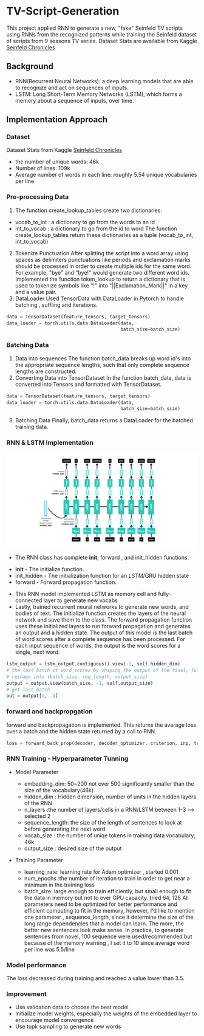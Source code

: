 # TV-Script-Generation
This project applied RNN to generate a new, "fake" Seinfeld TV scripts using RNNs from the recognized patterns while training the Seinfeld dataset of scripts from 9 seasons TV series. 
Dataset Stats are available from Kaggle [Seinfeld Chronicles](https://www.kaggle.com/thec03u5/seinfeld-chronicles#scripts.csv)
## Background 
* RNN(Recurrent Neural Networks): a deep learning models that are able to recognize and act on sequences of inputs.
* LSTM: Long Short-Term Memory Networks (LSTM), which forms a memory about a sequence of inputs, over time.

## Implementation Approach
### Dataset
Dataset Stats from Kaggle [Seinfeld Chronicles](https://www.kaggle.com/thec03u5/seinfeld-chronicles#scripts.csv)
* the number of unique words: 46k
* Number of lines: 109k
* Average number of words in each line: roughly 5.54 unique vocabularies per line 

### Pre-processing Data 
1. The function create_lookup_tables create two dictionaries:
- vocab_to_int : a dictionary to go from the words to an id
- int_to_vocab : a dictionary to go from the id to word
The function create_lookup_tables return these dictionaries as a tuple (vocab_to_int, int_to_vocab)
2. Tokenize Punctuation 
After splitting the script into a word array using spaces as delimiters punctuations like periods and exclamation marks should be processed in order to create multiple ids for the same word. For example, "bye" and "bye!" would generate two different word ids.
Implemented the function token_lookup to return a dictionary that is used to tokenize symbols like "!" into "||Exclamation_Mark||" in a key and a value pair.
3. DataLoader 
Used TensorData with DataLoader in Pytorch to handle batching , suffling and iterations. 
```python
data = TensorDataset(feature_tensors, target_tensors)
data_loader = torch.utils.data.DataLoader(data, 
                                          batch_size=batch_size)
```

### Batching Data
1. Data into sequences
The function batch_data breaks up word id's into the appropriate sequence lengths, such that only complete sequence lengths are constructed.
2. Converting Data into TensorDataset
In the function batch_data, data is converted into Tensors and formatted with TensorDataset.
```python
data = TensorDataset(feature_tensors, target_tensors)
data_loader = torch.utils.data.DataLoader(data, 
                                          batch_size=batch_size)
```
3. Batching Data
Finally, batch_data returns a DataLoader for the batched training data.

### RNN & LSTM Implementation 
![RNN/LSTM](decoder.png)
- The RNN class has complete __init__, forward , and init_hidden functions.
 * __init__ - The initialize function.
 * init_hidden - The initialization function for an LSTM/GRU hidden state
 * forward - Forward propagation function.
- This RNN model implemented LSTM as memory cell and fully-connected layer to generate new vocabs
- Lastly, trained recurrent neural networks to generate new words, and bodies of text.
The initialize function creates the layers of the neural network and save them to the class. 
The forward propagation function uses these initialized layers to run forward propagation and generates an output and a hidden state.
The output of this model is the last batch of word scores after a complete sequence has been processed. For each input sequence of words, the output is the word scores for a single, next word. 
```python
lstm_output = lstm_output.contiguous().view(-1, self.hidden_dim)
# the last batch of word scores by shaping the output of the final, fully-connected layer
# reshape into (batch_size, seq_length, output_size)
output = output.view(batch_size, -1, self.output_size)
# get last batch
out = output[:, -1]
```

### forward and backpropgation
forward and backpropagation is implemented.  This returns the average loss over a batch and the hidden state returned by a call to RNN.
```python
loss = forward_back_prop(decoder, decoder_optimizer, criterion, inp, target)
```

### RNN Training - Hyperparameter Tunning 
- Model Parameter 
    * embedding_dim: 50~200 not over 500 significantly smaller than the size of the vocabulary(46k)
    * hidden_dim : Hidden dimension, number of units in the hidden layers of the RNN
    * n_layers :the number of layers/cells in a RNN/LSTM between 1-3 --> selected 2 
    * sequence_length: the size of the length of sentences to look at before generating the next word
    * vocab_size : the number of uniqe tokens in training data vocabulary, 46k
    * output_size : desired size of the output
 
- Training Parameter 
    * learning_rate: learning rate for Adam optimizer , started 0.001
    * num_epochs :the number of iteration to train in order to get near a minimum in the training loss
    * batch_size: large enough to train efficiently, but small enough to fit the data in memory but not to over GPU capacity. tried 64, 128
All parameters need to be optimized for better performance and efficient computing to fit in the memory, however, I'd like to mention one parameter , sequence_length, since it determine the size of the long range dependencies that a model can learn. The more, the better new sentences look make sense. In practice, to generate sentences from novel, 100 sequence were used/recommended but because of the memory warning , I set it to 10 since average word per line was 5.5/line

### Model performance 
The loss decreased during training and reached a value lower than 3.5. 

### Improvement 
* Use validation data to choose the best model
* Initialize model weights, especially the weights of the embedded layer to encourage model convergence
* Use topk sampling to generate new words



